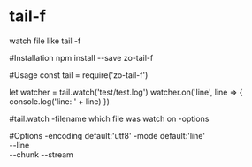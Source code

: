 # tail-f
watch file like tail -f

#Installation
npm install --save zo-tail-f

#Usage
const tail = require('zo-tail-f')

let watcher = tail.watch('test/test.log')
watcher.on('line', line => {
  console.log('line: ' + line)
})

#tail.watch
-filename <string> which file was watch on
-options <Object>  

#Options
-encoding <string>  default:'utf8'
-mode <string>      default:'line'  
--line  
--chunk
--stream